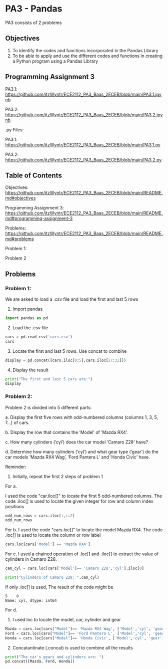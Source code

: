 # PA3 - Pandas

PA3 consists of 2 problems

## Objectives

1. To identify the codes and functions incorporated in the Pandas Library
2. To be able to apply and use the different codes and functions in creating a Python program using a
Pandas Library

## Programming Assignment 3

PA3.1: https://github.com/itzWyntr/ECE2112_PA3_Baas_2ECEB/blob/main/PA3.1.ipynb

PA3.2: https://github.com/itzWyntr/ECE2112_PA3_Baas_2ECEB/blob/main/PA3.2.ipynb

.py Files: 

PA3.1: https://github.com/itzWyntr/ECE2112_PA3_Baas_2ECEB/blob/main/PA3.1.py

PA3.2: https://github.com/itzWyntr/ECE2112_PA3_Baas_2ECEB/blob/main/PA3.2.py

## Table of Contents

Objectives: https://github.com/itzWyntr/ECE2112_PA3_Baas_2ECEB/blob/main/README.md#objectives

Programming Assignment 3: https://github.com/itzWyntr/ECE2112_PA3_Baas_2ECEB/blob/main/README.md#programming-assignment-3

Problems: https://github.com/itzWyntr/ECE2112_PA3_Baas_2ECEB/blob/main/README.md#problems

  Problem 1:
  
  Problem 2

## Problems

### Problem 1:

We are asked to load a .csv file and load the first and last 5 rows

1. Import pandas
```python
import pandas as pd
```

2. Load the .csv file
```python
cars = pd.read_csv('cars.csv')
cars
```

3. Locate the first and last 5 rows. Use concat to combine
```python
display = pd.concat([cars.iloc[0:5],cars.iloc[27:32]])
```

4. Display the result
```python
print("The first and last 5 cars are:")
display
```

### Problem 2: 
Problem 2 is divided into 5 different parts:

a. Display the first five rows with odd-numbered columns (columns 1, 3, 5, 7...) of cars.

b. Display the row that contains the ‘Model’ of ‘Mazda RX4’.

c. How many cylinders (‘cyl’) does the car model ‘Camaro Z28’ have?

d. Determine how many cylinders (‘cyl’) and what gear type (‘gear’) do the car models ‘Mazda RX4 Wag’, ‘Ford Pantera L’ and ‘Honda Civic’ have.

Reminder: 

1. Initially, repeat the first 2 steps of problem 1

For a.

I used the code "car.iloc[]" to locate the first 5 odd-numbered columns. The code .iloc[] is used to locate the given integer for row and column index positions
```python
odd_num_rows = cars.iloc[:,::2]
odd_num_rows
```

For b. 
I used the code "cars.loc[]" to locate the model Mazda RX4. The code .loc[] is used to locate the column or row label
```python
cars.loc[cars['Model'] == 'Mazda RX4']
```

For c. 
I used a chained operation of .loc[] and .iloc[] to extract the value of cylinders in Camaro Z28.
```python
cam_cyl = cars.loc[cars['Model']== 'Camaro Z28','cyl'].iloc[0]

print("Cylinders of Camaro Z28: ",cam_cyl)
```
If only .loc[] is used, The result of the code might be 
```
5    8
Name: cyl, dtype: int64
```

For d.
1. I used loc to locate the model, car, cylinder and gear
```python
Mazda = cars.loc[cars["Model"]== 'Mazda RX4 Wag', ['Model','cyl', 'gear']] #For Mazda RX4 Wag
Ford = cars.loc[cars["Model"]== 'Ford Pantera L', ['Model','cyl', 'gear']] #For 'Ford Pantera L'
Honda = cars.loc[cars["Model"]== 'Honda Civic', ['Model','cyl', 'gear']] #For 'Honda Civic'
```
2. Concatantinate (.concat) is used to combine all the results
```python
print("The car's gears and cylinders are: ")
pd.concat([Mazda, Ford, Honda])
```








